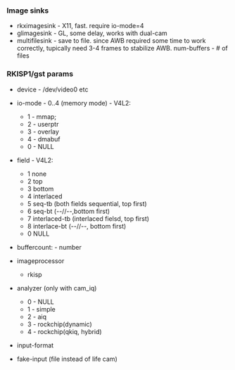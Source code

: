 

### Image sinks
 - rkximagesink - X11, fast. require io-mode=4
 - glimagesink - GL, some delay, works with dual-cam
 - multifilesink - save to file. since AWB required some time to work correctly, tupically need 3-4 frames to stabilize AWB. num-buffers - # of files

### RKISP1/gst params
 - device - /dev/video0 etc
 - io-mode - 0..4 (memory mode) - V4L2: 
	- 1 - mmap;
	- 2 - userptr
	- 3 - overlay
	- 4 - dmabuf
	- 0 - NULL
 - field - V4L2: 
	- 1 none
	- 2 top
	- 3 bottom
	- 4 interlaced
	- 5 seq-tb (both fields sequential, top first)
	- 6 seq-bt (--//--,bottom first)
	- 7 interlaced-tb (interlaced fielsd, top first)
	- 8 interlace-bt (--//--, bottom first)
	- 0 NULL
 - buffercount: - number

 - imageprocessor
	- rkisp

 - analyzer (only with cam_iq)
    - 0 - NULL
    - 1 - simple
    - 2 - aiq
    - 3 - rockchip(dynamic)
    - 4 - rockchip(qkiq, hybrid)

 - input-format

 - fake-input 
    (file instead of life cam)